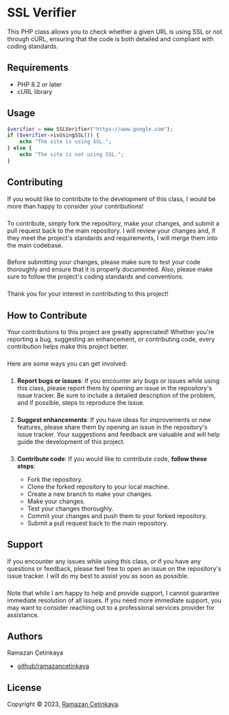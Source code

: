 # SSL Verifier
This PHP class allows you to check whether a given URL is using SSL or not through cURL, ensuring that the code is both detailed and compliant with coding standards.

## Requirements
- PHP 8.2 or later
- cURL library

## Usage

```php
$verifier = new SSLVerifier("https://www.google.com");
if ($verifier->isUsingSSL()) {
    echo "The site is using SSL.";
} else {
    echo "The site is not using SSL.";
}
```

## Contributing
If you would like to contribute to the development of this class, I would be more than happy to consider your contributions!

###

To contribute, simply fork the repository, make your changes, and submit a pull request back to the main repository. I will review your changes and, if they meet the project's standards and requirements, I will merge them into the main codebase.

###

Before submitting your changes, please make sure to test your code thoroughly and ensure that it is properly documented. Also, please make sure to follow the project's coding standards and conventions.

###

Thank you for your interest in contributing to this project!

## How to Contribute
Your contributions to this project are greatly appreciated! Whether you're reporting a bug, suggesting an enhancement, or contributing code, every contribution helps make this project better.

###

Here are some ways you can get involved:


###

1. **Report bugs or issues**: If you encounter any bugs or issues while using this class, please report them by opening an issue in the repository's issue tracker. Be sure to include a detailed description of the problem, and if possible, steps to reproduce the issue.

###

2. **Suggest enhancements**: If you have ideas for improvements or new features, please share them by opening an issue in the repository's issue tracker. Your suggestions and feedback are valuable and will help guide the development of this project.

###

3. **Contribute code**: If you would like to contribute code, **follow these steps**:

    - Fork the repository.
    - Clone the forked repository to your local machine.
    - Create a new branch to make your changes.
    - Make your changes.
    - Test your changes thoroughly.
    - Commit your changes and push them to your forked repository.
    - Submit a pull request back to the main repository.

## Support
If you encounter any issues while using this class, or if you have any questions or feedback, please feel free to open an issue on the repository's issue tracker. I will do my best to assist you as soon as possible.

###

Note that while I am happy to help and provide support, I cannot guarantee immediate resolution of all issues. If you need more immediate support, you may want to consider reaching out to a professional services provider for assistance.

## Authors

Ramazan Çetinkaya

- [github/ramazancetinkaya](https://github.com/ramazancetinkaya)

## License

Copyright © 2023, [Ramazan Çetinkaya](https://github.com/ramazancetinkaya).
